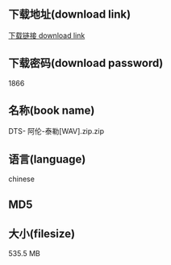 ## 下载地址(download link)
[下载链接 download link](https://tutu365.netlify.app/?s=DTS-+%E9%98%BF%E4%BC%A6-%E6%B3%B0%E5%8B%92%5BWAV%5D.zip)

## 下载密码(download password)
1866

## 名称(book name)
DTS- 阿伦-泰勒[WAV].zip.zip

## 语言(language)
chinese

## MD5


## 大小(filesize)
535.5 MB
